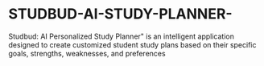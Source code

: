 # STUDBUD-AI-STUDY-PLANNER-

Studbud: AI Personalized Study Planner" is an intelligent application 
designed to create customized student study plans 
based on their specific goals, strengths, weaknesses, and preferences
